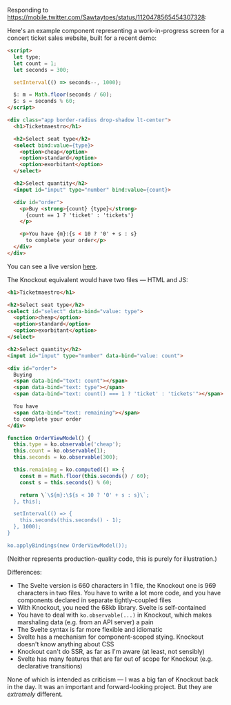 Responding to https://mobile.twitter.com/Sawtaytoes/status/1120478565454307328:

Here's an example component representing a work-in-progress screen for a concert ticket sales website, built for a recent demo:

```html
<script>
  let type;
  let count = 1;
  let seconds = 300;

  setInterval(() => seconds--, 1000);

  $: m = Math.floor(seconds / 60);
  $: s = seconds % 60;
</script>

<div class="app border-radius drop-shadow lt-center">
  <h1>Ticketmaestro</h1>

  <h2>Select seat type</h2>
  <select bind:value={type}>
    <option>cheap</option>
    <option>standard</option>
    <option>exorbitant</option>
  </select>

  <h2>Select quantity</h2>
  <input id="input" type="number" bind:value={count}>

  <div id="order">
    <p>Buy <strong>{count} {type}</strong>
      {count == 1 ? 'ticket' : 'tickets'}
    </p>

    <p>You have {m}:{s < 10 ? '0' + s : s}
      to complete your order</p>
  </div>
</div>
```

You can see a live version [here](https://svelte.dev/repl?version=3.0.0&gist=6d85de61dea75a8c38157456dfaf05bf).

The Knockout equivalent would have two files — HTML and JS:

```html
<h1>Ticketmaestro</h1>

<h2>Select seat type</h2>
<select id="select" data-bind="value: type">
  <option>cheap</option>
  <option>standard</option>
  <option>exorbitant</option>
</select>

<h2>Select quantity</h2>
<input id="input" type="number" data-bind="value: count">

<div id="order">
  Buying
  <span data-bind="text: count"></span>
  <span data-bind="text: type"></span>
  <span data-bind="text: count() === 1 ? 'ticket' : 'tickets'"></span>

  You have
  <span data-bind="text: remaining"></span>
  to complete your order
</div>
```

```js
function OrderViewModel() {
  this.type = ko.observable('cheap');
  this.count = ko.observable(1);
  this.seconds = ko.observable(300);

  this.remaining = ko.computed(() => {
    const m = Math.floor(this.seconds() / 60);
    const s = this.seconds() % 60;

    return \`\${m}:\${s < 10 ? '0' + s : s}\`;
  }, this);

  setInterval(() => {
    this.seconds(this.seconds() - 1);
  }, 1000);
}

ko.applyBindings(new OrderViewModel());
```

(Neither represents production-quality code, this is purely for illustration.)

Differences:

* The Svelte version is 660 characters in 1 file, the Knockout one is 969 characters in two files. You have to write a lot more code, and you have components declared in separate tightly-coupled files
* With Knockout, you need the 68kb library. Svelte is self-contained
* You have to deal with `ko.observable(...)` in Knockout, which makes marshaling data (e.g. from an API server) a pain
* The Svelte syntax is far more flexible and idiomatic
* Svelte has a mechanism for component-scoped stying. Knockout doesn't know anything about CSS
* Knockout can't do SSR, as far as I'm aware (at least, not sensibly)
* Svelte has many features that are far out of scope for Knockout (e.g. declarative transitions)

None of which is intended as criticism — I was a big fan of Knockout back in the day. It was an important and forward-looking project. But they are *extremely* different.